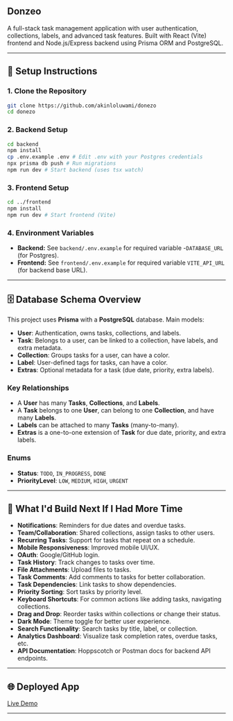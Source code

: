## Donzeo

A full-stack task management application with user authentication, collections, labels, and advanced task features. Built with React (Vite) frontend and Node.js/Express backend using Prisma ORM and PostgreSQL.

---

## 🚀 Setup Instructions

### 1. Clone the Repository

```bash
git clone https://github.com/akinloluwami/donezo
cd donezo
```

### 2. Backend Setup

```bash
cd backend
npm install
cp .env.example .env # Edit .env with your Postgres credentials
npx prisma db push # Run migrations
npm run dev # Start backend (uses tsx watch)
```

### 3. Frontend Setup

```bash
cd ../frontend
npm install
npm run dev # Start frontend (Vite)
```

### 4. Environment Variables

- **Backend:** See `backend/.env.example` for required variable -`DATABASE_URL` (for Postgres).
- **Frontend:** See `frontend/.env.example` for required variable `VITE_API_URL` (for backend base URL).

---

## 🗄️ Database Schema Overview

This project uses **Prisma** with a **PostgreSQL** database. Main models:

- **User**: Authentication, owns tasks, collections, and labels.
- **Task**: Belongs to a user, can be linked to a collection, have labels, and extra metadata.
- **Collection**: Groups tasks for a user, can have a color.
- **Label**: User-defined tags for tasks, can have a color.
- **Extras**: Optional metadata for a task (due date, priority, extra labels).

### Key Relationships

- A **User** has many **Tasks**, **Collections**, and **Labels**.
- A **Task** belongs to one **User**, can belong to one **Collection**, and have many **Labels**.
- **Labels** can be attached to many **Tasks** (many-to-many).
- **Extras** is a one-to-one extension of **Task** for due date, priority, and extra labels.

### Enums

- **Status**: `TODO`, `IN_PROGRESS`, `DONE`
- **PriorityLevel**: `LOW`, `MEDIUM`, `HIGH`, `URGENT`

---

## 📝 What I'd Build Next If I Had More Time

- **Notifications**: Reminders for due dates and overdue tasks.
- **Team/Collaboration**: Shared collections, assign tasks to other users.
- **Recurring Tasks**: Support for tasks that repeat on a schedule.
- **Mobile Responsiveness**: Improved mobile UI/UX.
- **OAuth**: Google/GitHub login.
- **Task History**: Track changes to tasks over time.
- **File Attachments**: Upload files to tasks.
- **Task Comments**: Add comments to tasks for better collaboration.
- **Task Dependencies**: Link tasks to show dependencies.
- **Priority Sorting**: Sort tasks by priority level.
- **Keyboard Shortcuts**: For common actions like adding tasks, navigating collections.
- **Drag and Drop**: Reorder tasks within collections or change their status.
- **Dark Mode**: Theme toggle for better user experience.
- **Search Functionality**: Search tasks by title, label, or collection.
- **Analytics Dashboard**: Visualize task completion rates, overdue tasks, etc.
- **API Documentation**: Hoppscotch or Postman docs for backend API endpoints.

---

## 🌐 Deployed App

[Live Demo](https://donezo.vercel.app)

---
